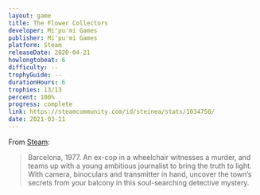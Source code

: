 ```yaml
---
layout: game
title: The Flower Collectors
developer: Mi'pu'mi Games
publisher: Mi'pu'mi Games
platform: Steam
releaseDate: 2020-04-21
howlongtobeat: 6
difficulty: --
trophyGuide: --
durationHours: 6
trophies: 13/13
percent: 100%
progress: complete
link: https://steamcommunity.com/id/steinea/stats/1034750/
date: 2021-03-11
---
```


From [Steam](https://store.steampowered.com/app/1034750/The_Flower_Collectors/):

> Barcelona, 1977. An ex-cop in a wheelchair witnesses a murder, and teams up with a young ambitious journalist to bring the truth to light. With camera, binoculars and transmitter in hand, uncover the town’s secrets from your balcony in this soul-searching detective mystery.
